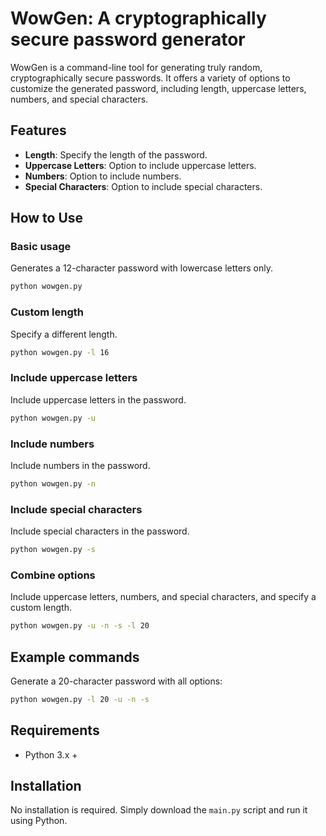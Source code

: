 # WowGen: A cryptographically secure password generator

WowGen is a command-line tool for generating truly random, cryptographically secure passwords. It offers a variety of options to customize the generated password, including length, uppercase letters, numbers, and special characters.

## Features
- **Length**: Specify the length of the password.
- **Uppercase Letters**: Option to include uppercase letters.
- **Numbers**: Option to include numbers.
- **Special Characters**: Option to include special characters.

## How to Use

### Basic usage
Generates a 12-character password with lowercase letters only.
```sh
python wowgen.py
```

### Custom length
Specify a different length.
```sh
python wowgen.py -l 16
```

### Include uppercase letters
Include uppercase letters in the password.
```sh
python wowgen.py -u
```

### Include numbers
Include numbers in the password.
```sh
python wowgen.py -n
```

### Include special characters
Include special characters in the password.
```sh
python wowgen.py -s
```

### Combine options
Include uppercase letters, numbers, and special characters, and specify a custom length.
```sh
python wowgen.py -u -n -s -l 20
```

## Example commands
Generate a 20-character password with all options:
```sh
python wowgen.py -l 20 -u -n -s
```

## Requirements
- Python 3.x +

## Installation
No installation is required. Simply download the `main.py` script and run it using Python.
